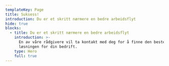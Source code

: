 ```yaml
---
templateKey: Page
title: Suksess!
introduction: Du er et skritt nærmere en bedre arbeidsflyt
hide: true
blocks:
  - title: Du er et skritt nærmere en bedre arbeidsflyt
    introduction: >-
      En av våre rådgivere vil ta kontakt med deg for å finne den beste
      løsningen for din bedrift.
    type: Hero
    full: true
---
```


